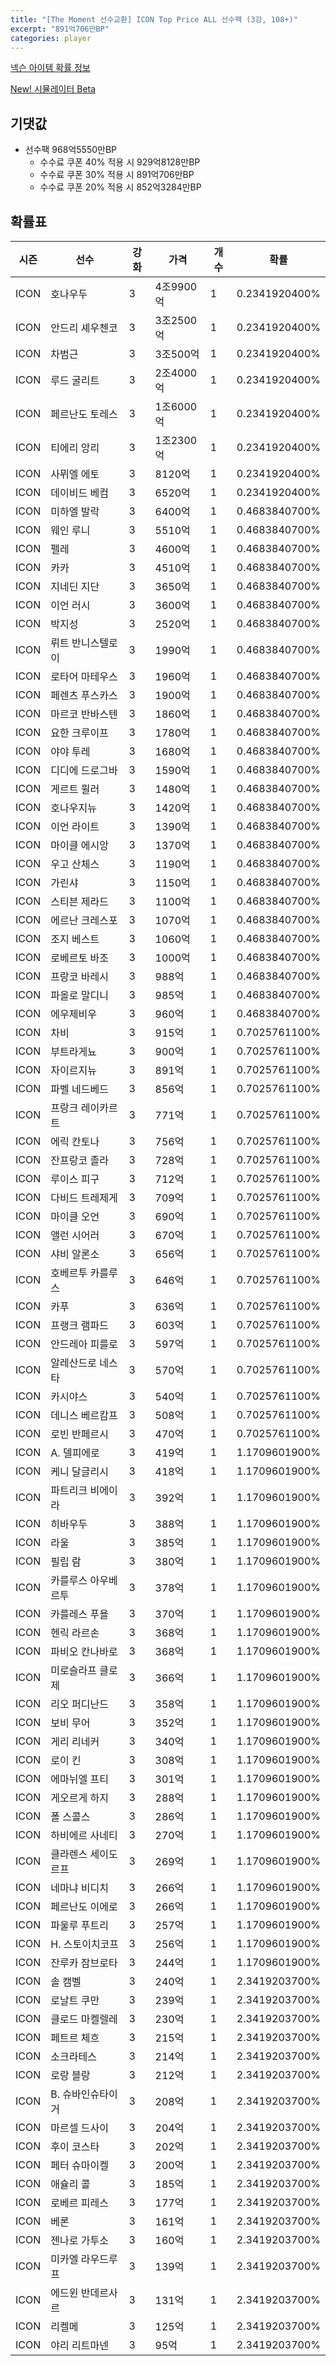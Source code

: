 ```yaml
---
title: "[The Moment 선수교환] ICON Top Price ALL 선수팩 (3강, 108+)"
excerpt: "891억706만BP"
categories: player
---
```

[넥슨 아이템 확률 정보](http://iteminfo.nexon.com/probability/fco?sn=7195)

[New! 시뮬레이터 Beta](/simulator/7195)
## 기댓값
- 선수팩 968억5550만BP
  - 수수료 쿠폰 40% 적용 시 929억8128만BP
  - 수수료 쿠폰 30% 적용 시 891억706만BP
  - 수수료 쿠폰 20% 적용 시 852억3284만BP


## 확률표

|시즌|선수|강화|가격|개수|확률|
|---|---|---|---|---|---|
|ICON|호나우두|3|4조9900억|1|0.2341920400%|
|ICON|안드리 셰우첸코|3|3조2500억|1|0.2341920400%|
|ICON|차범근|3|3조500억|1|0.2341920400%|
|ICON|루드 굴리트|3|2조4000억|1|0.2341920400%|
|ICON|페르난도 토레스|3|1조6000억|1|0.2341920400%|
|ICON|티에리 앙리|3|1조2300억|1|0.2341920400%|
|ICON|사뮈엘 에토|3|8120억|1|0.2341920400%|
|ICON|데이비드 베컴|3|6520억|1|0.2341920400%|
|ICON|미하엘 발락|3|6400억|1|0.4683840700%|
|ICON|웨인 루니|3|5510억|1|0.4683840700%|
|ICON|펠레|3|4600억|1|0.4683840700%|
|ICON|카카|3|4510억|1|0.4683840700%|
|ICON|지네딘 지단|3|3650억|1|0.4683840700%|
|ICON|이언 러시|3|3600억|1|0.4683840700%|
|ICON|박지성|3|2520억|1|0.4683840700%|
|ICON|뤼트 반니스텔로이|3|1990억|1|0.4683840700%|
|ICON|로타어 마테우스|3|1960억|1|0.4683840700%|
|ICON|페렌츠 푸스카스|3|1900억|1|0.4683840700%|
|ICON|마르코 반바스텐|3|1860억|1|0.4683840700%|
|ICON|요한 크루이프|3|1780억|1|0.4683840700%|
|ICON|야야 투레|3|1680억|1|0.4683840700%|
|ICON|디디에 드로그바|3|1590억|1|0.4683840700%|
|ICON|게르트 뮐러|3|1480억|1|0.4683840700%|
|ICON|호나우지뉴|3|1420억|1|0.4683840700%|
|ICON|이언 라이트|3|1390억|1|0.4683840700%|
|ICON|마이클 에시앙|3|1370억|1|0.4683840700%|
|ICON|우고 산체스|3|1190억|1|0.4683840700%|
|ICON|가린샤|3|1150억|1|0.4683840700%|
|ICON|스티븐 제라드|3|1100억|1|0.4683840700%|
|ICON|에르난 크레스포|3|1070억|1|0.4683840700%|
|ICON|조지 베스트|3|1060억|1|0.4683840700%|
|ICON|로베르토 바조|3|1000억|1|0.4683840700%|
|ICON|프랑코 바레시|3|988억|1|0.4683840700%|
|ICON|파올로 말디니|3|985억|1|0.4683840700%|
|ICON|에우제비우|3|960억|1|0.4683840700%|
|ICON|차비|3|915억|1|0.7025761100%|
|ICON|부트라게뇨|3|900억|1|0.7025761100%|
|ICON|자이르지뉴|3|891억|1|0.7025761100%|
|ICON|파벨 네드베드|3|856억|1|0.7025761100%|
|ICON|프랑크 레이카르트|3|771억|1|0.7025761100%|
|ICON|에릭 칸토나|3|756억|1|0.7025761100%|
|ICON|잔프랑코 졸라|3|728억|1|0.7025761100%|
|ICON|루이스 피구|3|712억|1|0.7025761100%|
|ICON|다비드 트레제게|3|709억|1|0.7025761100%|
|ICON|마이클 오언|3|690억|1|0.7025761100%|
|ICON|앨런 시어러|3|670억|1|0.7025761100%|
|ICON|샤비 알론소|3|656억|1|0.7025761100%|
|ICON|호베르투 카를루스|3|646억|1|0.7025761100%|
|ICON|카푸|3|636억|1|0.7025761100%|
|ICON|프랭크 램파드|3|603억|1|0.7025761100%|
|ICON|안드레아 피를로|3|597억|1|0.7025761100%|
|ICON|알레산드로 네스타|3|570억|1|0.7025761100%|
|ICON|카시야스|3|540억|1|0.7025761100%|
|ICON|데니스 베르캄프|3|508억|1|0.7025761100%|
|ICON|로빈 반페르시|3|470억|1|0.7025761100%|
|ICON|A. 델피에로|3|419억|1|1.1709601900%|
|ICON|케니 달글리시|3|418억|1|1.1709601900%|
|ICON|파트리크 비에이라|3|392억|1|1.1709601900%|
|ICON|히바우두|3|388억|1|1.1709601900%|
|ICON|라울|3|385억|1|1.1709601900%|
|ICON|필립 람|3|380억|1|1.1709601900%|
|ICON|카를루스 아우베르투|3|378억|1|1.1709601900%|
|ICON|카를레스 푸욜|3|370억|1|1.1709601900%|
|ICON|헨릭 라르손|3|368억|1|1.1709601900%|
|ICON|파비오 칸나바로|3|368억|1|1.1709601900%|
|ICON|미로슬라프 클로제|3|366억|1|1.1709601900%|
|ICON|리오 퍼디난드|3|358억|1|1.1709601900%|
|ICON|보비 무어|3|352억|1|1.1709601900%|
|ICON|게리 리네커|3|340억|1|1.1709601900%|
|ICON|로이 킨|3|308억|1|1.1709601900%|
|ICON|에마뉘엘 프티|3|301억|1|1.1709601900%|
|ICON|게오르게 하지|3|288억|1|1.1709601900%|
|ICON|폴 스콜스|3|286억|1|1.1709601900%|
|ICON|하비에르 사네티|3|270억|1|1.1709601900%|
|ICON|클라렌스 세이도르프|3|269억|1|1.1709601900%|
|ICON|네마냐 비디치|3|266억|1|1.1709601900%|
|ICON|페르난도 이에로|3|266억|1|1.1709601900%|
|ICON|파울루 푸트리|3|257억|1|1.1709601900%|
|ICON|H. 스토이치코프|3|256억|1|1.1709601900%|
|ICON|잔루카 잠브로타|3|244억|1|1.1709601900%|
|ICON|솔 캠벨|3|240억|1|2.3419203700%|
|ICON|로날트 쿠만|3|239억|1|2.3419203700%|
|ICON|클로드 마켈렐레|3|230억|1|2.3419203700%|
|ICON|페트르 체흐|3|215억|1|2.3419203700%|
|ICON|소크라테스|3|214억|1|2.3419203700%|
|ICON|로랑 블랑|3|212억|1|2.3419203700%|
|ICON|B. 슈바인슈타이거|3|208억|1|2.3419203700%|
|ICON|마르셀 드사이|3|204억|1|2.3419203700%|
|ICON|후이 코스타|3|202억|1|2.3419203700%|
|ICON|페터 슈마이켈|3|200억|1|2.3419203700%|
|ICON|애슐리 콜|3|185억|1|2.3419203700%|
|ICON|로베르 피레스|3|177억|1|2.3419203700%|
|ICON|베론|3|161억|1|2.3419203700%|
|ICON|젠나로 가투소|3|160억|1|2.3419203700%|
|ICON|미카엘 라우드루프|3|139억|1|2.3419203700%|
|ICON|에드윈 반데르사르|3|131억|1|2.3419203700%|
|ICON|리켈메|3|125억|1|2.3419203700%|
|ICON|야리 리트마넨|3|95억|1|2.3419203700%|
